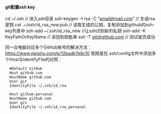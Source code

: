 #### git配置ssh key

cd ~/.ssh // 进入ssh目录
ssh-keygen -t rsa -C "email@mail.com" // 生成rsa密钥
cat .~/ssh/id_rsa_new.pub // 读取生成的公钥，复制添加到github的ssh-key列表中
ssh-add ~/.ssh/id_rsa_new //让ssh识别新的私钥
ssh-add -K KeyPathOrKeyName // 添加到钥匙串
ssh -T git@github.com // 测试是否成功

同一台电脑对应多个GitHub账号的解决方法：https://www.jianshu.com/p/12badb7e6c10
思路是在.ssh/config文件中添加多个Host与IdentifyFile的对照：

```shell
  #Default GitHub
  Host github.com
  HostName github.com
  User git
  IdentityFile ~/.ssh/id_rsa

  Host github-personal
  HostName github.com
  User git
  IdentityFile ~/.ssh/id_rsa_personal
```









